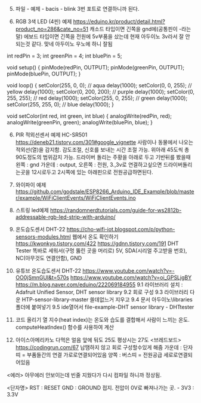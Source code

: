 5. 파일 - 예제 - bacis - blink
3번 포트로 연결하니까 된다.

5. RGB 3색 LED (4핀) 예제
https://eduino.kr/product/detail.html?product_no=286&cate_no=51
캐소드 타입이면 긴쪽을 gnd에(공통핀이 -라는 말)
에보드 타입이면 긴쪽을 전원에
5v부품을 샀는데 현재 아두이노 3v라서 잘 안되는것 같다. 맞네 아두이노 우노에 하니 잘됨

int redPin = 3;
int greenPin = 4;
int bluePin = 5;

void setup()
{
 pinMode(redPin, OUTPUT);
 pinMode(greenPin, OUTPUT);
 pinMode(bluePin, OUTPUT);
}

void loop()
{
  setColor(255, 0, 0); // aqua
  delay(1000);
  setColor(0, 0, 255); // yellow
  delay(1000);
  setColor(0, 200, 200); // purple
  delay(1000);
  setColor(0, 255, 255); // red
  delay(1000);
  setColor(255, 0, 255); // green
  delay(1000);
  setColor(255, 255, 0); // blue
  delay(1000);
}

void setColor(int red, int green, int blue)
{
  analogWrite(redPin, red);
  analogWrite(greenPin, green);
  analogWrite(bluePin, blue);
}


6. PIR 적외선센서 예제 HC-SR501
https://deneb21.tistory.com/301#google_vignette
사람이나 동물에서 나오는 적외선(열)을 감지함.
감도조절, 신호를 보내는 시간 조절 가능.
위아래 45도씩 총 90도정도의 범위감지 가능.
드라이버 돌리는 주황을 아래로 두고 기반뒤를 봤을때
왼쪽 : gnd       가운데 : output,     오른쪽 : 전원,
3.,3v로 연결하고싶으면 드라이버돌리는곳을 12시로두고 2시쪽에 있는 아래핀으로 전원공급하면된다.

7. 와이파이 예제
 https://github.com/godstale/ESP8266_Arduino_IDE_Example/blob/master/example/WiFiClientEvents/WiFiClientEvents.ino

8. 스트링 led예제
https://randomnerdtutorials.com/guide-for-ws2812b-addressable-rgb-led-strip-with-arduino/


9. 온도습도센서 DHT-22
https://cho-wifi-iot.blogspot.com/p/python-sensors-modules.html
웹에서 온도 확인하기 https://kwonkyo.tistory.com/422
https://gdnn.tistory.com/191    DHT Tester
똑바로 세워서(구멍 뚫린 곳을 머리로)
5V, SDA(시리얼 주고받을 번호), NC(아무것도 연결안함), GND

9. 유튜브 온도습도센서 DHT-22
https://www.youtube.com/watch?v=-OO0jSmnGUI&t=570s
https://www.youtube.com/watch?v=oi_GPSLjgBY
https://m.blog.naver.com/eduino/222069184955
9.1 라이브러리 설치 : Adafruit Unified Sensor, DHT sensor library
9.2 회로 구성
9.3 라이브러리 다운 HTP-sensor-library-master 쓸데없느거 지우고
9.4 문서 아두이노\libraries폴더에 붙여넣기
9.5 ide열어서 file-example-DHT sensor library - DHTtester
9. 코드 올리기
열 지수(heat index)는 온도와 습도를 결합해서 사람이 느끼는 온도.  computeHeatIndex() 함수를 사용하여 계산
10. 아이스아메리카노 다먹은 얼음 앞에 둬도 25도
평상시는 27도
<브레드보드>
https://codingrun.com/67
납땜하지 않고 회로 구성할수있게 해줌
가운데 : 단자띠 = 부품들간의 연결  가로로연결되어있음
양쪽 : 버스띠 = 전원공급   세로로연결되어있음

<에러>
아무에러 안보이는데 빈줄 지웠다가 다시 컴파일 하니까 정상됨.

<단자명>
RST : RESET
GND : GROUND 접지. 전압이 0V로 빠져나가는 곳. -
3V3 : 3.3V
